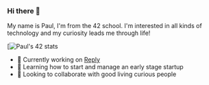 ### Hi there 👋

My name is Paul, I'm from the 42 school.
I'm interested in all kinds of technology and my curiosity leads me through life!

[![Paul's 42 stats](https://badge42.vercel.app/api/v2/cl30gredk005909mjmntox1tk/stats?cursusId=21&coalitionId=3)

- 🔭 Currently working on [Reply](https://www.reply.community)
- 🌱 Learning how to start and manage an early stage startup
- 👯 Looking to collaborate with good living curious people
